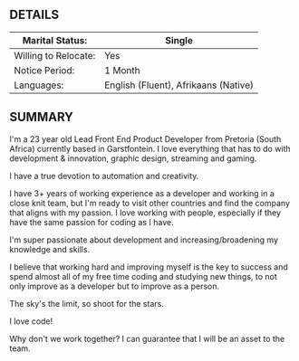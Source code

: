 ## DETAILS

| Marital Status:  	    | Single	    |
|-------------------	|---------------|
| Willing to Relocate:	| Yes           |
| Notice Period:        | 1 Month  	    | 
| Languages:            | English (Fluent), Afrikaans (Native)|

## SUMMARY

I'm a 23 year old Lead Front End Product Developer from Pretoria (South Africa) currently based in Garstfontein. I love everything that has to do with development & innovation, graphic design, streaming and gaming.

I have a true devotion to automation and creativity.

I have 3+ years of working experience as a developer and working in a close knit team, but I'm ready to visit other countries and find the company that aligns with my passion. I love working with people, especially if they have the same passion for coding as I have.

I'm super passionate about development and increasing/broadening my knowledge and skills.

I believe that working hard and improving myself is the key to success and spend almost all of my free time coding and studying new things, to not only improve as a developer but to improve as a person.

The sky's the limit, so shoot for the stars.

I love code!

Why don't we work together? I can guarantee that I will be an asset to the team.
